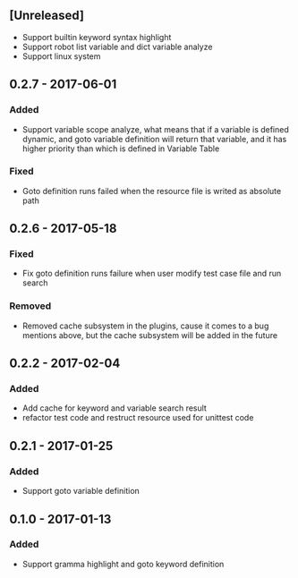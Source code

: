 ## [Unreleased]
- Support builtin keyword syntax highlight
- Support robot list variable and dict variable analyze
- Support linux system

## 0.2.7 - 2017-06-01
### Added
- Support variable scope analyze, what means that if a variable is defined dynamic, and goto variable definition will return that variable, and it has higher priority than which is defined in Variable Table

### Fixed
- Goto definition runs failed when the resource file is writed as absolute path

## 0.2.6 - 2017-05-18
### Fixed
- Fix goto definition runs failure when user modify test case file and run search

### Removed
- Removed cache subsystem in the plugins, cause it comes to a bug mentions above, but the cache subsystem will be added in the future

## 0.2.2 - 2017-02-04
### Added
- Add cache for keyword and variable search result
- refactor test code and restruct resource used for unittest code

## 0.2.1 - 2017-01-25
### Added
- Support goto variable definition

## 0.1.0 - 2017-01-13
### Added
- Support gramma highlight and goto keyword definition
